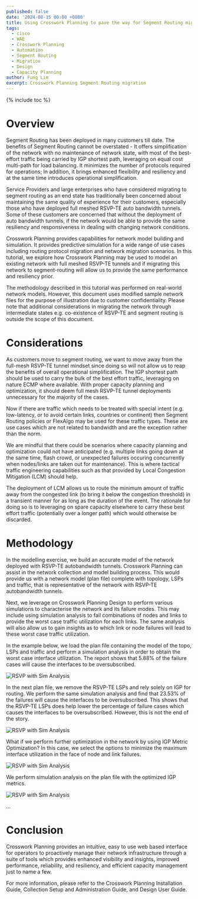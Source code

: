 ```yaml
---
published: false
date: '2024-08-15 00:00 +0800'
title: Using Crosswork Planning to pave the way for Segment Routing migration
tags:
  - cisco
  - WAE
  - Crosswork Planning
  - Automation
  - Segment Routing
  - Migration
  - Design
  - Capacity Planning
author: Fung Lim
excerpt: Crosswork Planning Segment Routing migration
---
```

{% include toc %}

# Overview

Segment Routing has been deployed in many customers till date. The benefits of Segment Routing cannot be overstated - It offers simplification of the network with no maintenance of network state, with most of the best-effort traffic being carried by IGP shortest path, leveraging on equal cost multi-path for load balancing. It minimizes the number of protocols required for operations; In addition, it brings enhanced flexibility and resiliency and at the same time introduces operational simplification.

Service Providers and large enterprises who have considered migrating to segment routing as an end state has traditionally been concerned about maintaining the same quality of experience for their customers, especially those who have deployed full meshed RSVP-TE auto bandwidth tunnels. Some of these customers are concerned that without the deployment of auto bandwidth tunnels, if the network would be able to provide the same resiliency and responsiveness in dealing with changing network conditions. 

Crosswork Planning provides capabilities for network model building and simulation. It provides predictive simulation for a wide range of use cases including routing protocol migration and network migration scenarios. In this tutorial, we explore how Crosswork Planning may be used to model an existing network with full meshed RSVP-TE tunnels and if migrating this network to segment-routing will allow us to provide the same performance and resiliency prior.

The methodology described in this tutorial was performed on real-world network models. However, this document uses modified sample network files for the purpose of illustration due to customer confidentiality. Please note that additional considerations in migrating the network through intermediate states e.g. co-existence of RSVP-TE and segment routing is outside the scope of this document.


# Considerations

As customers move to segment routing, we want to move away from the full-mesh RSVP-TE tunnel mindset since doing so will not allow us to reap the benefits of overall operational simplification. The IGP shortest path should be used to carry the bulk of the best effort traffic, leveraging on nature ECMP where available. With proper capacity planning and optimization, it should deem full mesh RSVP-TE tunnel deployments unnecessary for the majority of the cases.

Now if there are traffic which needs to be treated with special intent (e.g. low-latency, or to avoid certain links, countries or continent) then Segment Routing policies or FlexAlgo may be used for these traffic types. These are use cases which are not related to bandwidth and are the exception rather than the norm.

We are mindful that there could be scenarios where capacity planning and optimization could not have anticipated (e.g. multiple links going down at the same time, flash crowd, or unexpected failures occuring concurrently when nodes/links are taken out for maintenance). This is where tactical traffic engineering capabilities such as that provided by Local Congestion Mitigation (LCM) should help. 

The deployment of LCM allows us to route the minimum amount of traffic away from the congested link (to bring it below the congestion threshold) in a transient manner for as long as the duration of the event. The rationale for doing so is to leveraging on spare capacity elsewhere to carry these best effort traffic (potentially over a longer path) which would otherwise be discarded.

# Methodology

In the modelling exercise, we build an accurate model of the network deployed with RSVP-TE autobandwidth tunnels. Crosswork Planning can assist in the network collection and model building process. This would provide us with a network model (plan file) complete with topology, LSPs and traffic, that is representative of the network with RSVP-TE autobandwidth tunnels.

Next, we leverage on Crosswork Planning Design to perform various simulations to characterise the network and its failure modes. This may include using simulation analysis to fail combinations of nodes and links to provide the worst case traffic utilization for each links. The same analysis will also allow us to gain insights as to which link or node failures will lead to these worst case traffic utilization.

In the example below, we load the plan file containing the model of the topo, LSPs and traffic and perform a simulation analysis in order to obtain the worst case interface utilization. The report shows that 5.88% of the failure cases will cause the interfaces to be oversubscribed.

![RSVP with Sim Analysis]({{site.baseurl}}/images/using-cp-pave-sr-sim-analysis-rsvp-autobw.png) 

In the next plan file, we remove the RSVP-TE LSPs and rely solely on IGP for routing. We perform the same simulation analysis and find that 23.53% of the failures will cause the interfaces to be oversubscribed. This shows that the RSVP-TE LSPs does help lower the percentage of failure cases which causes the interfaces to be oversubscribed. However, this is not the end of the story.

![RSVP with Sim Analysis]({{site.baseurl}}/images/using-cp-pave-sr-sim-analysis-rsvp-removed.png) 

What if we perform further optimization in the network by using IGP Metric Optimization? In this case, we select the options to minimize the maximum interface utilization in the face of node and link failures.

![RSVP with Sim Analysis]({{site.baseurl}}/images/using-cp-pave-sr-sim-analysis-rsvp-removed-mopt-next.png) 

We perform simulation analysis on the plan file with the optimized IGP metrics. 


![RSVP with Sim Analysis]({{site.baseurl}}/images/using-cp-pave-sr-sim-analysis-rsvp-removed-mopt.png) 


...


# Conclusion

Crosswork Planning provides an intuitive, easy to use web based interface for operators to proactively manage their network infrastructure through a suite of tools which provides enhanced visibility and insights, improved performance, reliability, and resiliency, and efficient capacity management just to name a few.

For more information, please refer to the Crosswork Planning Installation Guide, Collection Setup and Administration Guide, and Design User Guide.
